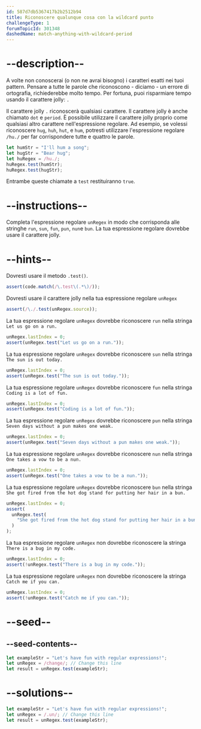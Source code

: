 ```yaml
---
id: 587d7db5367417b2b2512b94
title: Riconoscere qualunque cosa con la wildcard punto
challengeType: 1
forumTopicId: 301348
dashedName: match-anything-with-wildcard-period
---
```


# --description--

A volte non conoscerai (o non ne avrai bisogno) i caratteri esatti nei tuoi pattern. Pensare a tutte le parole che riconoscono - diciamo - un errore di ortografia, richiederebbe molto tempo. Per fortuna, puoi risparmiare tempo usando il carattere jolly: `.`

Il carattere jolly `.` riconoscerà qualsiasi carattere. Il carattere jolly è anche chiamato `dot` e `period`. È possibile utilizzare il carattere jolly proprio come qualsiasi altro carattere nell'espressione regolare. Ad esempio, se volessi riconoscere `hug`, `huh`, `hut`, e `hum`, potresti utilizzare l'espressione regolare `/hu./` per far corrispondere tutte e quattro le parole.

```js
let humStr = "I'll hum a song";
let hugStr = "Bear hug";
let huRegex = /hu./;
huRegex.test(humStr);
huRegex.test(hugStr);
```

Entrambe queste chiamate a `test` restituiranno `true`.

# --instructions--

Completa l'espressione regolare `unRegex` in modo che corrisponda alle stringhe `run`, `sun`, `fun`, `pun`, `nun`e `bun`. La tua espressione regolare dovrebbe usare il carattere jolly.

# --hints--

Dovresti usare il metodo `.test()`.

```js
assert(code.match(/\.test\(.*\)/));
```

Dovresti usare il carattere jolly nella tua espressione regolare `unRegex`

```js
assert(/\./.test(unRegex.source));
```

La tua espressione regolare `unRegex` dovrebbe riconoscere `run` nella stringa `Let us go on a run.`

```js
unRegex.lastIndex = 0;
assert(unRegex.test("Let us go on a run."));
```

La tua espressione regolare `unRegex` dovrebbe riconoscere `sun` nella stringa `The sun is out today.`

```js
unRegex.lastIndex = 0;
assert(unRegex.test("The sun is out today."));
```

La tua espressione regolare `unRegex` dovrebbe riconoscere `fun` nella stringa `Coding is a lot of fun.`

```js
unRegex.lastIndex = 0;
assert(unRegex.test("Coding is a lot of fun."));
```

La tua espressione regolare `unRegex` dovrebbe riconoscere `pun` nella stringa `Seven days without a pun makes one weak.`

```js
unRegex.lastIndex = 0;
assert(unRegex.test("Seven days without a pun makes one weak."));
```

La tua espressione regolare `unRegex` dovrebbe riconoscere `nun` nella stringa `One takes a vow to be a nun.`

```js
unRegex.lastIndex = 0;
assert(unRegex.test("One takes a vow to be a nun."));
```

La tua espressione regolare `unRegex` dovrebbe riconoscere `bun` nella stringa `She got fired from the hot dog stand for putting her hair in a bun.`

```js
unRegex.lastIndex = 0;
assert(
  unRegex.test(
    "She got fired from the hot dog stand for putting her hair in a bun."
  )
);
```

La tua espressione regolare `unRegex` non dovrebbe riconoscere la stringa `There is a bug in my code.`

```js
unRegex.lastIndex = 0;
assert(!unRegex.test("There is a bug in my code."));
```

La tua espressione regolare `unRegex` non dovrebbe riconoscere la stringa `Catch me if you can.`

```js
unRegex.lastIndex = 0;
assert(!unRegex.test("Catch me if you can."));
```

# --seed--

## --seed-contents--

```js
let exampleStr = "Let's have fun with regular expressions!";
let unRegex = /change/; // Change this line
let result = unRegex.test(exampleStr);
```

# --solutions--

```js
let exampleStr = "Let's have fun with regular expressions!";
let unRegex = /.un/; // Change this line
let result = unRegex.test(exampleStr);
```
